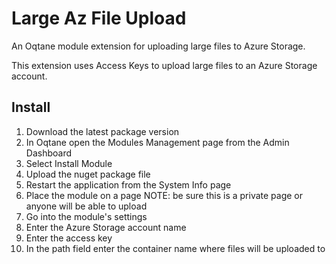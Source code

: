 # Large Az File Upload
An Oqtane module extension for uploading large files to Azure Storage.

This extension uses Access Keys to upload large files to an Azure Storage account.  

## Install
1. Download the latest package version
1. In Oqtane open the Modules Management page from the Admin Dashboard
1. Select Install Module
1. Upload the nuget package file
1. Restart the application from the System Info page 
1. Place the module on a page NOTE: be sure this is a private page or anyone will be able to upload
1. Go into the module's settings
1. Enter the Azure Storage account name
1. Enter the access key
1. In the path field enter the container name where files will be uploaded to
